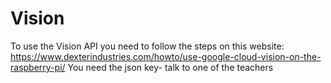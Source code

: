 # Vision
To use the Vision API you need to follow the steps on this website: https://www.dexterindustries.com/howto/use-google-cloud-vision-on-the-raspberry-pi/
You need the json key- talk to one of the teachers
